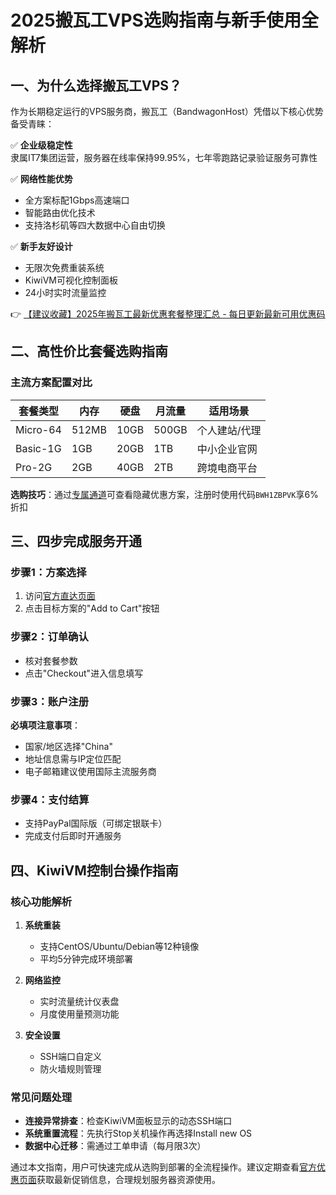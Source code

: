 # 2025搬瓦工VPS选购指南与新手使用全解析

## 一、为什么选择搬瓦工VPS？
作为长期稳定运行的VPS服务商，搬瓦工（BandwagonHost）凭借以下核心优势备受青睐：

✅ **企业级稳定性**  
隶属IT7集团运营，服务器在线率保持99.95%，七年零跑路记录验证服务可靠性

✅ **网络性能优势**  
- 全方案标配1Gbps高速端口
- 智能路由优化技术
- 支持洛杉矶等四大数据中心自由切换

✅ **新手友好设计**  
- 无限次免费重装系统
- KiwiVM可视化控制面板
- 24小时实时流量监控

👉 [【建议收藏】2025年搬瓦工最新优惠套餐整理汇总 - 每日更新最新可用优惠码](https://bit.ly/banwagon)

## 二、高性价比套餐选购指南
### 主流方案配置对比
| 套餐类型 | 内存 | 硬盘 | 月流量 | 适用场景 |
|---------|------|------|--------|----------|
| Micro-64 | 512MB | 10GB | 500GB | 个人建站/代理 |
| Basic-1G | 1GB  | 20GB | 1TB    | 中小企业官网 |
| Pro-2G   | 2GB  | 40GB | 2TB    | 跨境电商平台 |

**选购技巧**：通过[专属通道](https://bit.ly/banwagon)可查看隐藏优惠方案，注册时使用代码`BWH1ZBPVK`享6%折扣

## 三、四步完成服务开通
### 步骤1：方案选择
1. 访问[官方直达页面](https://bit.ly/banwagon)
2. 点击目标方案的"Add to Cart"按钮

### 步骤2：订单确认
- 核对套餐参数
- 点击"Checkout"进入信息填写

### 步骤3：账户注册
**必填项注意事项**：
- 国家/地区选择"China"
- 地址信息需与IP定位匹配
- 电子邮箱建议使用国际主流服务商

### 步骤4：支付结算
- 支持PayPal国际版（可绑定银联卡）
- 完成支付后即时开通服务

## 四、KiwiVM控制台操作指南
### 核心功能解析
1. **系统重装**  
   - 支持CentOS/Ubuntu/Debian等12种镜像
   - 平均5分钟完成环境部署

2. **网络监控**  
   - 实时流量统计仪表盘
   - 月度使用量预测功能

3. **安全设置**  
   - SSH端口自定义
   - 防火墙规则管理

### 常见问题处理
- **连接异常排查**：检查KiwiVM面板显示的动态SSH端口
- **系统重置流程**：先执行Stop关机操作再选择Install new OS
- **数据中心迁移**：需通过工单申请（每月限3次）

通过本文指南，用户可快速完成从选购到部署的全流程操作。建议定期查看[官方优惠页面](https://bit.ly/banwagon)获取最新促销信息，合理规划服务器资源使用。